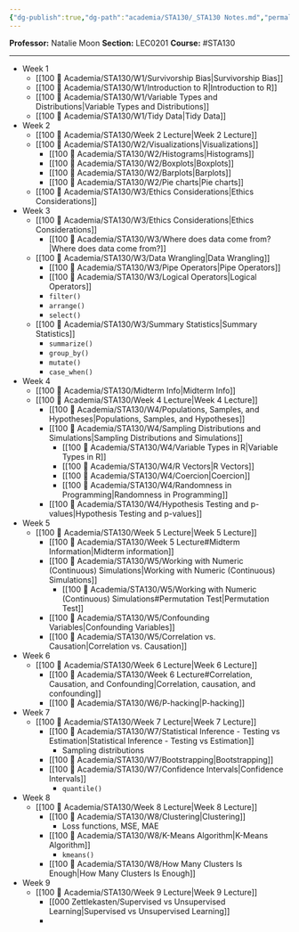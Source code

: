 ```yaml
---
{"dg-publish":true,"dg-path":"academia/STA130/_STA130 Notes.md","permalink":"/academia/sta-130/sta-130-notes/","created":"2024-01-15T15:36:05.063-05:00","updated":"2024-03-12T20:24:13.066-04:00"}
---
```



**Professor:** Natalie Moon
**Section:** LEC0201
**Course:** #STA130 

---
- Week 1
	- [[100 📒 Academia/STA130/W1/Survivorship Bias\|Survivorship Bias]]
	- [[100 📒 Academia/STA130/W1/Introduction to R\|Introduction to R]]
	- [[100 📒 Academia/STA130/W1/Variable Types and Distributions\|Variable Types and Distributions]]
	- [[100 📒 Academia/STA130/W1/Tidy Data\|Tidy Data]]
- Week 2
	- [[100 📒 Academia/STA130/Week 2 Lecture\|Week 2 Lecture]]
	- [[100 📒 Academia/STA130/W2/Visualizations\|Visualizations]]
		- [[100 📒 Academia/STA130/W2/Histograms\|Histograms]]
		- [[100 📒 Academia/STA130/W2/Boxplots\|Boxplots]]
		- [[100 📒 Academia/STA130/W2/Barplots\|Barplots]]
		- [[100 📒 Academia/STA130/W2/Pie charts\|Pie charts]]
	- [[100 📒 Academia/STA130/W3/Ethics Considerations\|Ethics Considerations]]
- Week 3
	- [[100 📒 Academia/STA130/W3/Ethics Considerations\|Ethics Considerations]]
		- [[100 📒 Academia/STA130/W3/Where does data come from?\|Where does data come from?]]
	- [[100 📒 Academia/STA130/W3/Data Wrangling\|Data Wrangling]]
		- [[100 📒 Academia/STA130/W3/Pipe Operators\|Pipe Operators]]
		- [[100 📒 Academia/STA130/W3/Logical Operators\|Logical Operators]]
		- `filter()`
		- `arrange()`
		- `select()`
	- [[100 📒 Academia/STA130/W3/Summary Statistics\|Summary Statistics]]
		- `summarize()`
		- `group_by()`
		- `mutate()`
		- `case_when()`
- Week 4
	- [[100 📒 Academia/STA130/Midterm Info\|Midterm Info]]
	- [[100 📒 Academia/STA130/Week 4 Lecture\|Week 4 Lecture]]
		- [[100 📒 Academia/STA130/W4/Populations, Samples, and Hypotheses\|Populations, Samples, and Hypotheses]]
		- [[100 📒 Academia/STA130/W4/Sampling Distributions and Simulations\|Sampling Distributions and Simulations]]
			- [[100 📒 Academia/STA130/W4/Variable Types in R\|Variable Types in R]]
			- [[100 📒 Academia/STA130/W4/R Vectors\|R Vectors]]
			- [[100 📒 Academia/STA130/W4/Coercion\|Coercion]]
			- [[100 📒 Academia/STA130/W4/Randomness in Programming\|Randomness in Programming]]
		- [[100 📒 Academia/STA130/W4/Hypothesis Testing and p-values\|Hypothesis Testing and p-values]]
- Week 5
	- [[100 📒 Academia/STA130/Week 5 Lecture\|Week 5 Lecture]]
		- [[100 📒 Academia/STA130/Week 5 Lecture#Midterm Information\|Midterm information]]
		- [[100 📒 Academia/STA130/W5/Working with Numeric (Continuous) Simulations\|Working with Numeric (Continuous) Simulations]]
			- [[100 📒 Academia/STA130/W5/Working with Numeric (Continuous) Simulations#Permutation Test\|Permutation Test]]
		- [[100 📒 Academia/STA130/W5/Confounding Variables\|Confounding Variables]]
		- [[100 📒 Academia/STA130/W5/Correlation vs. Causation\|Correlation vs. Causation]]
- Week 6
	- [[100 📒 Academia/STA130/Week 6 Lecture\|Week 6 Lecture]]
		- [[100 📒 Academia/STA130/Week 6 Lecture#Correlation, Causation, and Confounding\|Correlation, causation, and confounding]]
		- [[100 📒 Academia/STA130/W6/P-hacking\|P-hacking]]
- Week 7
	- [[100 📒 Academia/STA130/Week 7 Lecture\|Week 7 Lecture]]
		- [[100 📒 Academia/STA130/W7/Statistical Inference - Testing vs Estimation\|Statistical Inference - Testing vs Estimation]]
			- Sampling distributions
		- [[100 📒 Academia/STA130/W7/Bootstrapping\|Bootstrapping]]
		- [[100 📒 Academia/STA130/W7/Confidence Intervals\|Confidence Intervals]]
			- `quantile()`
- Week 8
	- [[100 📒 Academia/STA130/Week 8 Lecture\|Week 8 Lecture]]
		- [[100 📒 Academia/STA130/W8/Clustering\|Clustering]]
			- Loss functions, MSE, MAE
		- [[100 📒 Academia/STA130/W8/K-Means Algorithm\|K-Means Algorithm]]
			- `kmeans()`
		- [[100 📒 Academia/STA130/W8/How Many Clusters Is Enough\|How Many Clusters Is Enough]]
- Week 9
    - [[100 📒 Academia/STA130/Week 9 Lecture\|Week 9 Lecture]]
        - [[000 Zettlekasten/Supervised vs Unsupervised Learning\|Supervised vs Unsupervised Learning]]
        - 